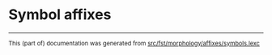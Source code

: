 
# Symbol affixes

* * *

<small>This (part of) documentation was generated from [src/fst/morphology/affixes/symbols.lexc](https://github.com/giellalt/lang-crk/blob/main/src/fst/morphology/affixes/symbols.lexc)</small>
